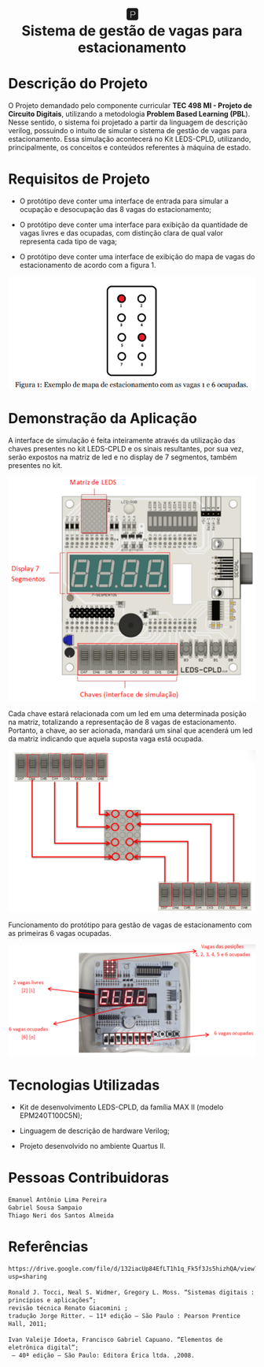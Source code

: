  
<h1 
    align="center"> 
    🅿️ 
    <br /> Sistema de gestão de vagas para estacionamento
</h1> 

# **Descrição do Projeto**

O Projeto demandado pelo componente curricular **TEC 498 MI - Projeto de Circuito Digitais**, utilizando 
a metodologia **Problem Based Learning (PBL**). Nesse sentido, o sistema foi projetado a partir da linguagem
de descrição verilog, possuindo o intuito de simular o  sistema de gestão de vagas para estacionamento. Essa simulação
acontecerá no Kit LEDS-CPLD, utilizando, principalmente, os conceitos e conteúdos referentes à máquina de estado.

# **Requisitos de Projeto**

* O protótipo deve conter uma interface de entrada para simular a ocupação e desocupação das 8 vagas do estacionamento;

* O protótipo deve conter uma interface para exibição da quantidade de vagas livres e das ocupadas, com distinção clara de qual valor representa cada tipo de vaga;

* O protótipo deve conter uma interface de exibição do mapa de vagas do estacionamento de acordo com a figura 1.

![Alt text](Imagens/Exemplo-de-mapa-de-estacionamento.png)

# **Demonstração da Aplicação**

A interface de simulação é feita inteiramente através da utilização das chaves presentes no kit LEDS-CPLD e os sinais resultantes, por sua vez, serão expostos na matriz de led e no display de 7 segmentos, também presentes no kit.

![Alt text](Imagens/Interface.png)

Cada chave estará relacionada com um led em uma determinada posição na matriz, totalizando a representação de 8 vagas de estacionamento. Portanto, a chave, ao ser acionada, mandará um sinal que acenderá um led da matriz indicando que aquela suposta vaga está ocupada. 

![Alt text](Imagens/posição-da-matriz-de-LED.png)

Funcionamento do protótipo para gestão de vagas de estacionamento com as primeiras 6 vagas ocupadas.

![Alt text](Imagens/teste1.png)


# **Tecnologias Utilizadas**

* Kit de desenvolvimento LEDS-CPLD, da família MAX II (modelo EPM240T100C5N);

* Linguagem de descrição de hardware Verilog;

* Projeto desenvolvido no ambiente Quartus II.

# **Pessoas Contribuidoras**

    Emanuel Antônio Lima Pereira
    Gabriel Sousa Sampaio
    Thiago Neri dos Santos Almeida

# **Referências**

    https://drive.google.com/file/d/132iacUp84EfLT1h1q_Fk5f3Js5hizhQA/view?usp=sharing

    Ronald J. Tocci, Neal S. Widmer, Gregory L. Moss. “Sistemas digitais : princípios e aplicações”; 
    revisão técnica Renato Giacomini ; 
    tradução Jorge Ritter. – 11ª edição – São Paulo : Pearson Prentice Hall, 2011;

    Ivan Valeije Idoeta, Francisco Gabriel Capuano. “Elementos de eletrônica digital”;
     – 40ª edição – São Paulo: Editora Érica ltda. ,2008.
